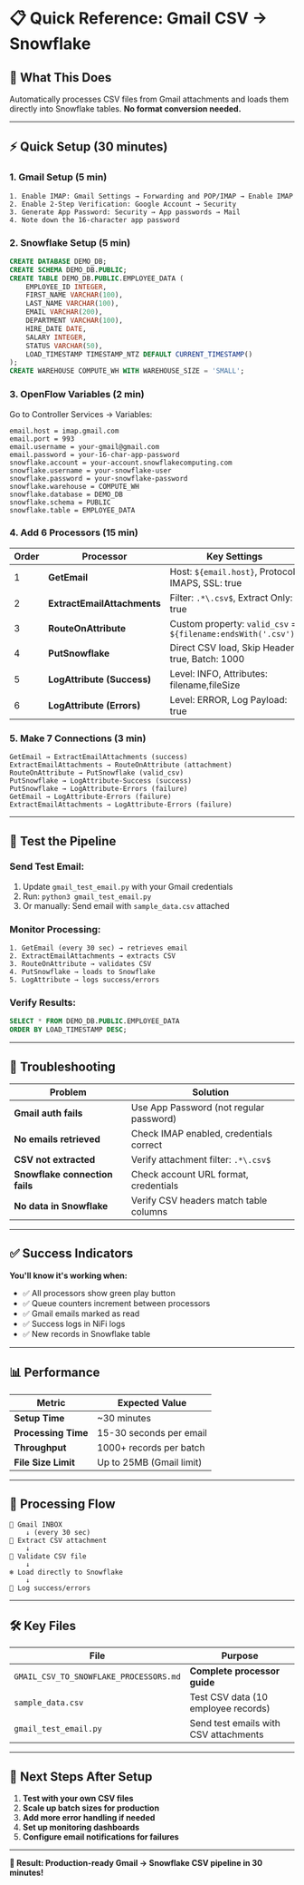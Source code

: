 # 📋 Quick Reference: Gmail CSV → Snowflake

## 🎯 **What This Does**
Automatically processes CSV files from Gmail attachments and loads them directly into Snowflake tables. **No format conversion needed.**

---

## ⚡ **Quick Setup (30 minutes)**

### **1. Gmail Setup (5 min)**
```
1. Enable IMAP: Gmail Settings → Forwarding and POP/IMAP → Enable IMAP
2. Enable 2-Step Verification: Google Account → Security
3. Generate App Password: Security → App passwords → Mail
4. Note down the 16-character app password
```

### **2. Snowflake Setup (5 min)**
```sql
CREATE DATABASE DEMO_DB;
CREATE SCHEMA DEMO_DB.PUBLIC;
CREATE TABLE DEMO_DB.PUBLIC.EMPLOYEE_DATA (
    EMPLOYEE_ID INTEGER,
    FIRST_NAME VARCHAR(100),
    LAST_NAME VARCHAR(100),
    EMAIL VARCHAR(200),
    DEPARTMENT VARCHAR(100),
    HIRE_DATE DATE,
    SALARY INTEGER,
    STATUS VARCHAR(50),
    LOAD_TIMESTAMP TIMESTAMP_NTZ DEFAULT CURRENT_TIMESTAMP()
);
CREATE WAREHOUSE COMPUTE_WH WITH WAREHOUSE_SIZE = 'SMALL';
```

### **3. OpenFlow Variables (2 min)**
Go to Controller Services → Variables:
```
email.host = imap.gmail.com
email.port = 993
email.username = your-gmail@gmail.com
email.password = your-16-char-app-password
snowflake.account = your-account.snowflakecomputing.com
snowflake.username = your-snowflake-user
snowflake.password = your-snowflake-password
snowflake.warehouse = COMPUTE_WH
snowflake.database = DEMO_DB
snowflake.schema = PUBLIC
snowflake.table = EMPLOYEE_DATA
```

### **4. Add 6 Processors (15 min)**

| Order | Processor | Key Settings |
|-------|-----------|--------------|
| 1 | **GetEmail** | Host: `${email.host}`, Protocol: IMAPS, SSL: true |
| 2 | **ExtractEmailAttachments** | Filter: `.*\.csv$`, Extract Only: true |
| 3 | **RouteOnAttribute** | Custom property: `valid_csv` = `${filename:endsWith('.csv')}` |
| 4 | **PutSnowflake** | Direct CSV load, Skip Header: true, Batch: 1000 |
| 5 | **LogAttribute (Success)** | Level: INFO, Attributes: filename,fileSize |
| 6 | **LogAttribute (Errors)** | Level: ERROR, Log Payload: true |

### **5. Make 7 Connections (3 min)**
```
GetEmail → ExtractEmailAttachments (success)
ExtractEmailAttachments → RouteOnAttribute (attachment)
RouteOnAttribute → PutSnowflake (valid_csv)
PutSnowflake → LogAttribute-Success (success)
PutSnowflake → LogAttribute-Errors (failure)
GetEmail → LogAttribute-Errors (failure)
ExtractEmailAttachments → LogAttribute-Errors (failure)
```

---

## 🧪 **Test the Pipeline**

### **Send Test Email:**
1. Update `gmail_test_email.py` with your Gmail credentials
2. Run: `python3 gmail_test_email.py`
3. Or manually: Send email with `sample_data.csv` attached

### **Monitor Processing:**
```
1. GetEmail (every 30 sec) → retrieves email
2. ExtractEmailAttachments → extracts CSV
3. RouteOnAttribute → validates CSV
4. PutSnowflake → loads to Snowflake
5. LogAttribute → logs success/errors
```

### **Verify Results:**
```sql
SELECT * FROM DEMO_DB.PUBLIC.EMPLOYEE_DATA 
ORDER BY LOAD_TIMESTAMP DESC;
```

---

## 🚨 **Troubleshooting**

| Problem | Solution |
|---------|----------|
| **Gmail auth fails** | Use App Password (not regular password) |
| **No emails retrieved** | Check IMAP enabled, credentials correct |
| **CSV not extracted** | Verify attachment filter: `.*\.csv$` |
| **Snowflake connection fails** | Check account URL format, credentials |
| **No data in Snowflake** | Verify CSV headers match table columns |

---

## ✅ **Success Indicators**

**You'll know it's working when:**
- ✅ All processors show green play button
- ✅ Queue counters increment between processors
- ✅ Gmail emails marked as read
- ✅ Success logs in NiFi logs
- ✅ New records in Snowflake table

---

## 📊 **Performance**

| Metric | Expected Value |
|--------|----------------|
| **Setup Time** | ~30 minutes |
| **Processing Time** | 15-30 seconds per email |
| **Throughput** | 1000+ records per batch |
| **File Size Limit** | Up to 25MB (Gmail limit) |

---

## 🔄 **Processing Flow**
```
📧 Gmail INBOX
    ↓ (every 30 sec)
📎 Extract CSV attachment
    ↓
🔀 Validate CSV file
    ↓
❄️ Load directly to Snowflake
    ↓
📝 Log success/errors
```

---

## 🛠️ **Key Files**

| File | Purpose |
|------|---------|
| `GMAIL_CSV_TO_SNOWFLAKE_PROCESSORS.md` | **Complete processor guide** |
| `sample_data.csv` | Test CSV data (10 employee records) |
| `gmail_test_email.py` | Send test emails with CSV attachments |

---

## 🎯 **Next Steps After Setup**

1. **Test with your own CSV files**
2. **Scale up batch sizes for production**
3. **Add more error handling if needed**
4. **Set up monitoring dashboards**
5. **Configure email notifications for failures**

---

**🚀 Result: Production-ready Gmail → Snowflake CSV pipeline in 30 minutes!**
